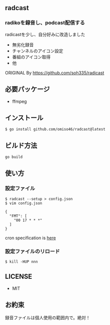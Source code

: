 ## radcast
### radikoを録音し、podcast配信する

radicastを少し、自分好みに改造しました
* 無劣化録音
* チャンネルのアイコン設定
* 番組のアイコン取得
* 他

ORIGINAL By https://github.com/soh335/radicast

## 必要パッケージ
* ffmpeg

## インストール
```
$ go install github.com/omiso46/radcast@latest
```

## ビルド方法
```sh
go build
```

## 使い方
### 設定ファイル
```
$ radcast --setup > config.json
$ vim config.json

{
  "FMT": [
    "00 17 * * *"
  ]
}
```
cron specification is [here](https://godoc.org/github.com/robfig/cron#hdr-CRON_Expression_Format)

### 設定ファイルのリロード
```
$ kill -HUP nnn
```

## LICENSE
* MIT

## お約束
録音ファイルは個人使用の範囲内で。絶対！
